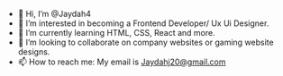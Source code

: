 - 👋 Hi, I’m @Jaydah4
- 👀 I’m interested in becoming a Frontend Developer/ Ux Ui Designer.
- 🌱 I’m currently learning HTML, CSS, React and more.
- 💞️ I’m looking to collaborate on company websites or gaming website designs.
- 📫 How to reach me: My email is Jaydahj20@gmail.com

<!---
Jaydah4/Jaydah4 is a ✨ special ✨ repository because its `README.md` (this file) appears on your GitHub profile.
You can click the Preview link to take a look at your changes.
--->
